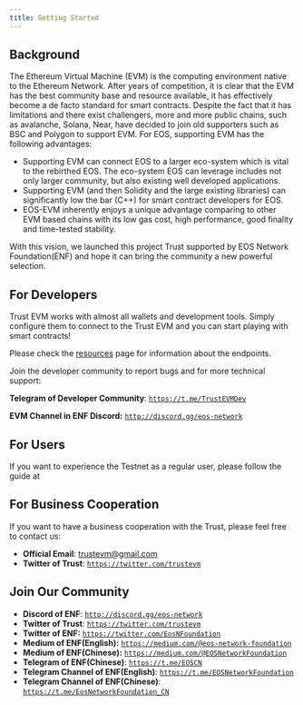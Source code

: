 ```yaml
---
title: Getting Started
---
```


## Background

The Ethereum Virtual Machine (EVM) is the computing environment native to the Ethereum Network. After years of competition, it is clear that the EVM has the best community base and resource available, it has effectively become a de facto standard for smart contracts. Despite the fact that it has limitations and there exist challengers, more and more public chains, such as avalanche, Solana, Near, have decided to join old supporters such as BSC and Polygon to support EVM. For EOS, supporting EVM has the following advantages:

* Supporting EVM can connect EOS to a larger eco-system which is vital to the rebirthed EOS. The eco-system EOS can leverage includes not only larger community, but also existing well developed applications.
* Supporting EVM (and then Solidity and the large existing libraries) can significantly low the bar (C++) for smart contract developers for EOS.
* EOS-EVM inherently enjoys a unique advantage comparing to other EVM based chains with its low gas cost, high performance, good finality and time-tested stability.

With this vision, we launched this project Trust supported by EOS Network Foundation(ENF) and hope it can bring the community a new powerful selection.

## For Developers

Trust EVM works with almost all wallets and development tools. Simply configure them to connect to the Trust EVM and you can start playing with smart contracts!

Please check the [resources](./20_eos-evm-network/30_resources.md) page for information about the endpoints.

Join the developer community to report bugs and for more technical support:

**Telegram of Developer Community**: [`https://t.me/TrustEVMDev`](https://t.me/TrustEVMDev)

**EVM Channel in ENF Discord:** [`http://discord.gg/eos-network`](http://discord.gg/eos-network)

## For Users

If you want to experience the Testnet as a regular user,  please follow the guide at [](./20_eos-evm-network/20_connect-metamask.md)

## For Business Cooperation

If you want to have a business cooperation with the Trust,  please feel free to contact us:

* **Official Email**: trustevm@gmail.com
* **Twitter of Trust**: [`https://twitter.com/trustevm`](https://twitter.com/trustevm)

## Join Our Community

* **Discord of ENF**: [`http://discord.gg/eos-network`](http://discord.gg/eos-network)
* **Twitter of Trust**: [`https://twitter.com/trustevm`](https://twitter.com/trustevm)
* **Twitter of ENF:**  [`https://twitter.com/EosNFoundation`](https://twitter.com/EosNFoundation)
* **Medium of ENF(English):** [`https://medium.com/@eos-network-foundation`](https://medium.com/@eos-network-foundation)
* **Medium of ENF(Chinese):** [`https://medium.com/@EOSNetworkFoundation`](https://medium.com/@EOSNetworkFoundation)
* **Telegram of ENF(Chinese)**: [`https://t.me/EOSCN`](https://t.me/EOSCN)
* **Telegram Channel of ENF(English)**: [`https://t.me/EOSNetworkFoundation`](https://t.me/EOSNetworkFoundation)
* **Telegram Channel of ENF(Chinese)**: [`https://t.me/EosNetworkFoundation_CN`](https://t.me/EosNetworkFoundation\_CN)

